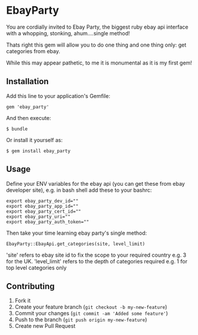 # EbayParty

You are cordially invited to Ebay Party, the biggest ruby ebay api interface with a whopping, stonking, ahum....single method!

Thats right this gem will allow you to do one thing and one thing only: get categories from ebay. 

While this may appear pathetic, to me it is monumental as it is my first gem!


## Installation

Add this line to your application's Gemfile:

    gem 'ebay_party'

And then execute:

    $ bundle

Or install it yourself as:

    $ gem install ebay_party

## Usage

Define your ENV variables for the ebay api (you can get these from ebay developer site), e.g. in bash shell add these to your bashrc:

    export ebay_party_dev_id=""
    export ebay_party_app_id=""  
    export ebay_party_cert_id=""
    export ebay_party_uri=""
    export ebay_party_auth_token=""

Then take your time learning ebay party's single method:

    EbayParty::EbayApi.get_categories(site, level_limit)

'site' refers to ebay site id to fix the scope to your required country e.g. 3 for the UK.
'level_limit' refers to the depth of categories required  e.g. 1 for top level categories only



## Contributing

1. Fork it
2. Create your feature branch (`git checkout -b my-new-feature`)
3. Commit your changes (`git commit -am 'Added some feature'`)
4. Push to the branch (`git push origin my-new-feature`)
5. Create new Pull Request
